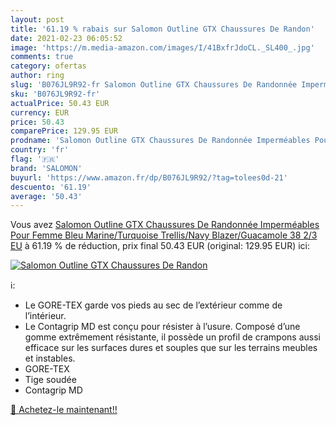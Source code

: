 ```yaml
---
layout: post
title: '61.19 % rabais sur Salomon Outline GTX Chaussures De Randon'
date: 2021-02-23 06:05:52
image: 'https://m.media-amazon.com/images/I/41BxfrJdoCL._SL400_.jpg'
comments: true
category: ofertas
author: ring
slug: 'B076JL9R92-fr Salomon Outline GTX Chaussures De Randonnée Imperméables...'
sku: 'B076JL9R92-fr'
actualPrice: 50.43 EUR
currency: EUR
price: 50.43
comparePrice: 129.95 EUR
prodname: 'Salomon Outline GTX Chaussures De Randonnée Imperméables Pour Femme  Bleu Marine/Turquoise  Trellis/Navy Blazer/Guacamole   38 2/3 EU'
country: 'fr'
flag: '🇫🇷'
brand: 'SALOMON'
buyurl: 'https://www.amazon.fr/dp/B076JL9R92/?tag=tolees0d-21'
descuento: '61.19'
average: '50.43'
---
```


Vous avez [Salomon Outline GTX Chaussures De Randonnée Imperméables Pour Femme  Bleu Marine/Turquoise  Trellis/Navy Blazer/Guacamole   38 2/3 EU](https://www.amazon.fr/dp/B076JL9R92/?tag=tolees0d-21)  à  61.19 % de réduction, prix final  50.43 EUR (original: 129.95 EUR) ici:

[![Salomon Outline GTX Chaussures De Randon](https://m.media-amazon.com/images/I/41BxfrJdoCL._SL400_.jpg)](https://www.amazon.fr/dp/B076JL9R92/?tag=tolees0d-21)

ℹ️:

- Le GORE-TEX garde vos pieds au sec de l’extérieur comme de l’intérieur.
- Le Contagrip MD est conçu pour résister à l’usure. Composé d’une gomme extrêmement résistante, il possède un profil de crampons aussi efficace sur les surfaces dures et souples que sur les terrains meubles et instables.
- GORE-TEX
- Tige soudée
- Contagrip MD

[🛒 Achetez-le maintenant!!](https://www.amazon.fr/dp/B076JL9R92/?tag=tolees0d-21)

